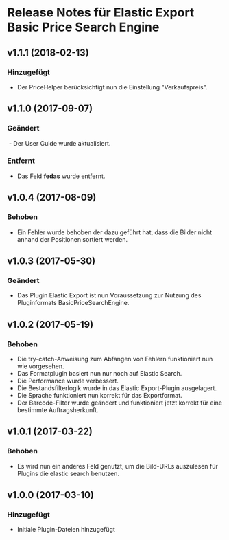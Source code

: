 # Release Notes für Elastic Export Basic Price Search Engine

## v1.1.1 (2018-02-13)

### Hinzugefügt
- Der PriceHelper berücksichtigt nun die Einstellung "Verkaufspreis".

## v1.1.0 (2017-09-07)

### Geändert
 - Der User Guide wurde aktualisiert.

### Entfernt
- Das Feld <b>fedas</b> wurde entfernt.

## v1.0.4 (2017-08-09)  

### Behoben 
- Ein Fehler wurde behoben der dazu geführt hat, dass die Bilder nicht anhand der Positionen sortiert werden.

## v1.0.3 (2017-05-30)

### Geändert
- Das Plugin Elastic Export ist nun Voraussetzung zur Nutzung des Pluginformats BasicPriceSearchEngine.

## v1.0.2 (2017-05-19)

### Behoben
- Die try-catch-Anweisung zum Abfangen von Fehlern funktioniert nun wie vorgesehen.
- Das Formatplugin basiert nun nur noch auf Elastic Search.
- Die Performance wurde verbessert.
- Die Bestandsfilterlogik wurde in das Elastic Export-Plugin ausgelagert.
- Die Sprache funktioniert nun korrekt für das Exportformat.
- Der Barcode-Filter wurde geändert und funktioniert jetzt korrekt für eine bestimmte Auftragsherkunft.

## v1.0.1 (2017-03-22)

### Behoben
- Es wird nun ein anderes Feld genutzt, um die Bild-URLs auszulesen für Plugins die elastic search benutzen.

## v1.0.0 (2017-03-10)

### Hinzugefügt
- Initiale Plugin-Dateien hinzugefügt
